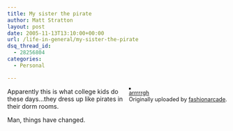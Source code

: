 ```yaml
---
title: My sister the pirate
author: Matt Stratton
layout: post
date: 2005-11-13T13:10:00+00:00
url: /life-in-general/my-sister-the-pirate
dsq_thread_id:
  - 28256804
categories:
  - Personal

---
```

<div style="float:right;margin-left:10px;margin-bottom:10px;">
  <a href="http://www.flickr.com/photos/49937955@N00/62815682/" title="photo sharing"><img src="http://static.flickr.com/26/62815682_503c9ea6f3_m.jpg" alt="" style="border:solid 2px #000000;" /></a> <br /> <span style="font-size:.9em;margin-top:0;"> <a href="http://www.flickr.com/photos/49937955@N00/62815682/">arrrrrgh</a> <br /> Originally uploaded by <a href="http://www.flickr.com/people/49937955@N00/">fashionarcade</a>. </span>
</div>

Apparently this is what college kids do these days&#8230;they dress up like pirates in their dorm rooms.

Man, things have changed.